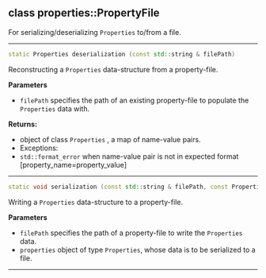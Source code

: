 ## class properties::PropertyFile

For serializing/deserializing `Properties` to/from a file.  

---

```c++
static Properties deserialization (const std::string & filePath)
```
Reconstructing a `Properties` data-structure from a property-file. 

**Parameters**
- `filePath` specifies the path of an existing property-file to populate the `Properties` data with. 

**Returns:**
- object of class `Properties` , a map of name-value pairs. 
- Exceptions:
- `std::format_error` when name-value pair is not in expected format [property_name=property_value] 

---

```c++
static void serialization (const std::string & filePath, const Properties & properties)
```
Writing a `Properties` data-structure to a property-file. 

**Parameters**
- `filePath` specifies the path of a property-file to write the `Properties` data. 
- `properties` object of type `Properties`, whose data is to be serialized to a file. 

---
